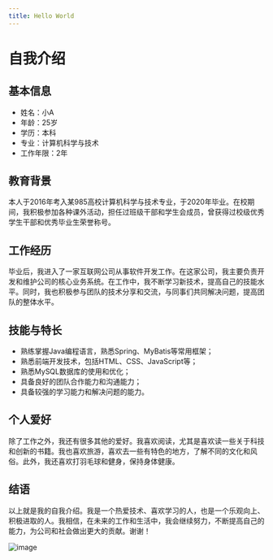 ```yaml
---
title: Hello World
---
```


# 自我介绍

## 基本信息

- 姓名：小A
- 年龄：25岁
- 学历：本科
- 专业：计算机科学与技术
- 工作年限：2年

## 教育背景

本人于2016年考入某985高校计算机科学与技术专业，于2020年毕业。在校期间，我积极参加各种课外活动，担任过班级干部和学生会成员，曾获得过校级优秀学生干部和优秀毕业生荣誉称号。

## 工作经历

毕业后，我进入了一家互联网公司从事软件开发工作。在这家公司，我主要负责开发和维护公司的核心业务系统。在工作中，我不断学习新技术，提高自己的技能水平。同时，我也积极参与团队的技术分享和交流，与同事们共同解决问题，提高团队的整体水平。

## 技能与特长

- 熟练掌握Java编程语言，熟悉Spring、MyBatis等常用框架；
- 熟悉前端开发技术，包括HTML、CSS、JavaScript等；
- 熟悉MySQL数据库的使用和优化；
- 具备良好的团队合作能力和沟通能力；
- 具备较强的学习能力和解决问题的能力。

## 个人爱好

除了工作之外，我还有很多其他的爱好。我喜欢阅读，尤其是喜欢读一些关于科技和创新的书籍。我也喜欢旅游，喜欢去一些有特色的地方，了解不同的文化和风俗。此外，我还喜欢打羽毛球和健身，保持身体健康。

## 结语

以上就是我的自我介绍。我是一个热爱技术、喜欢学习的人，也是一个乐观向上、积极进取的人。我相信，在未来的工作和生活中，我会继续努力，不断提高自己的能力，为公司和社会做出更大的贡献。谢谢！


![image](https://img-blog.csdn.net/20180530163412909?watermark/2/text/aHR0cHM6Ly9ibG9nLmNzZG4ubmV0L3N0YXRpYy5wbmc=/font/5a6L5L2T/fontsize/400/fill/I0JBQkFCMA==/dissolve/70/q/80)
